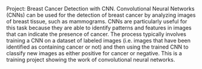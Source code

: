 Project: Breast Cancer Detection with CNN.
Convolutional Neural Networks (CNNs) can be used for the detection of breast cancer by analyzing images of breast tissue, such as mammograms. CNNs are particularly useful for this task because they are able to identify patterns and features in images that can indicate the presence of cancer. The process typically involves training a CNN on a dataset of labeled images (i.e. images that have been identified as containing cancer or not) and then using the trained CNN to classify new images as either positive for cancer or negative. This is a training project showing the work of convolutional neural networks.
